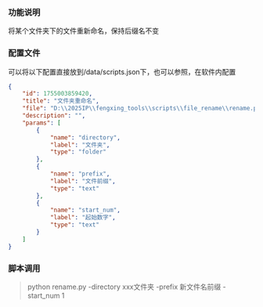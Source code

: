 ### 功能说明
将某个文件夹下的文件重新命名，保持后缀名不变

### 配置文件
可以将以下配置直接放到/data/scripts.json下，也可以参照，在软件内配置
```json
{
    "id": 1755003859420,
    "title": "文件夹重命名",
    "file": "D:\\2025IP\\fengxing_tools\\scripts\\file_rename\\rename.py",
    "description": "",
    "params": [
        {
            "name": "directory",
            "label": "文件夹",
            "type": "folder"
        },
        {
            "name": "prefix",
            "label": "文件前缀",
            "type": "text"
        },
        {
            "name": "start_num",
            "label": "起始数字",
            "type": "text"
        }
    ]
}
```

### 脚本调用
> python rename.py -directory xxx文件夹 -prefix 新文件名前缀 -start_num 1
